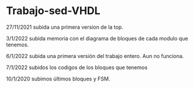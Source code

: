 # Trabajo-sed-VHDL

27/11/2021 subida una primera version de la top.

3/1/2022 subida memoria con el diagrama de bloques de cada modulo que tenemos.

6/1/2022 subida una primera versión del trabajo entero. Aun no funciona.

7/1/2022 subidos los codigos de los bloques que tenemos

10/1/2020 subimos últimos bloques y FSM.
